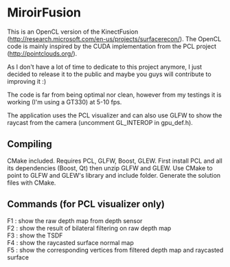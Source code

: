MiroirFusion
============

This is an OpenCL version of the KinectFusion (http://research.microsoft.com/en-us/projects/surfacerecon/).
The OpenCL code is mainly inspired by the CUDA implementation from the PCL project (http://pointclouds.org/).

As I don't have a lot of time to dedicate to this project anymore, I just decided to release it to the public and maybe you guys will contribute to improving it :)

The code is far from being optimal nor clean, however from my testings it is working (I'm using a GT330) at 5-10 fps. 

The application uses the PCL visualizer and can also use GLFW to show the raycast from the camera (uncomment GL_INTEROP in gpu_def.h).

Compiling
---------
CMake included.
Requires PCL, GLFW, Boost, GLEW. First install PCL and all its dependencies (Boost, Qt) then unzip GLFW and GLEW. Use CMake to point to GLFW and GLEW's library and include folder. Generate the solution files with CMake.

Commands (for PCL visualizer only)
-----------------------------------
F1 : show the raw depth map from depth sensor  
F2 : show the result of bilateral filtering on raw depth map  
F3 : show the TSDF   
F4 : show the raycasted surface normal map  
F5 : show the corresponding vertices from filtered depth map and raycasted surface  

